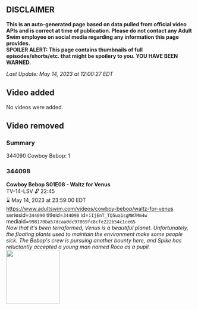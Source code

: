 ## DISCLAIMER
**This is an auto-generated page based on data pulled from official video APIs and is correct at time of publication. Please do not contact any Adult Swim employee on social media regarding any information this page provides.**  
**SPOILER ALERT: This page contains thumbnails of full episodes/shorts/etc. that might be spoilery to you. YOU HAVE BEEN WARNED.**  

_Last Update: May 14, 2023 at 12:00:27 EDT_
## Video added
No videos were added.  
## Video removed
### Summary
344090 Cowboy Bebop: 1  
### 344098
**Cowboy Bebop S01E08 - Waltz for Venus**  
TV-14-LSV 🔓 22:45  
⌛ May 14, 2023 at 23:59:00 EDT  
https://www.adultswim.com/videos/cowboy-bebop/waltz-for-venus  
seriesid=`344090` titleid=`344098` id=`iIjEnT_TQ5ua1sgMW7Mm4w` mediaid=`998170ba57dcaa0dc97069fc8cfe222b54c1ce65`  
_Now that it's been terraformed, Venus is a beautiful planet. Unfortunately, the floating plants used to maintain the environment make some people sick. The Bebop's crew is pursuing another bounty here, and Spike has reluctantly accepted a young man named Roco as a pupil._  
<a href="https://media.cdn.adultswim.com/uploads/20200303/thumbnails/2_20331026245-cowboybebop_108.jpg"><img src="https://media.cdn.adultswim.com/uploads/20200303/thumbnails/2_20331026245-cowboybebop_108.jpg" height="144px" /></a>
